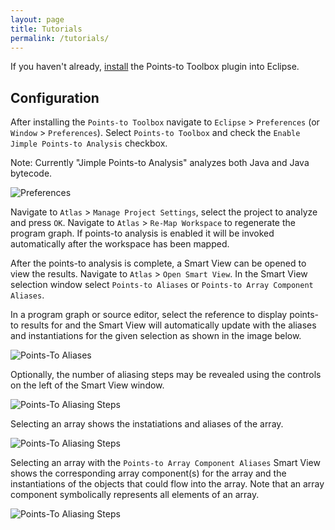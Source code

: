 ```yaml
---
layout: page
title: Tutorials
permalink: /tutorials/
---
```


If you haven't already, [install](/points-to-toolbox/install) the Points-to Toolbox plugin into Eclipse.

## Configuration
After installing the `Points-to Toolbox` navigate to `Eclipse` &gt; `Preferences` (or `Window` &gt; `Preferences`). Select `Points-to Toolbox` and check the `Enable Jimple Points-to Analysis` checkbox.

Note: Currently "Jimple Points-to Analysis" analyzes both Java and Java bytecode.

![Preferences](../images/preferences.png)

Navigate to `Atlas` &gt; `Manage Project Settings`, select the project to analyze and press `OK`. Navigate to `Atlas` &gt; `Re-Map Workspace` to regenerate the program graph. If points-to analysis is enabled it will be invoked automatically after the workspace has been mapped.

After the points-to analysis is complete, a Smart View can be opened to view the results.  Navigate to `Atlas` &gt; `Open Smart View`.  In the Smart View selection window select `Points-to Aliases` or `Points-to Array Component Aliases`.

In a program graph or source editor, select the reference to display points-to results for and the Smart View will automatically update with the aliases and instantiations for the given selection as shown in the image below.

![Points-To Aliases](../images/points-to-alias.png)

Optionally, the number of aliasing steps may be revealed using the controls on the left of the Smart View window.

![Points-To Aliasing Steps](../images/points-to-alias-steps.png)

Selecting an array shows the instatiations and aliases of the array.

![Points-To Aliasing Steps](../images/points-to-array-aliases.png)

Selecting an array with the `Points-to Array Component Aliases` Smart View shows the corresponding array component(s) for the array and the instantiations of the objects that could flow into the array. Note that an array component symbolically represents all elements of an array.

![Points-To Aliasing Steps](../images/points-to-array-component-aliases.png)